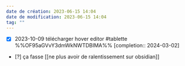 ```yaml
---
date de création: 2023-06-15 14:04
date de modification: 2023-06-15 14:04
tag: ""
---
```

- [X] 2023-10-09 télécharger hover editor #tablette   %%OF95aGVvY3dmWkNWTDBIMA%%  [completion:: 2024-03-02]
- [?] ça fasse [[ne plus avoir de ralentissement sur obsidian]] 